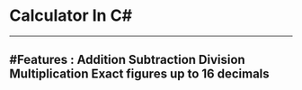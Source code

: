 # Calculator In C# 
---
#Features : 
Addition
Subtraction
Division
Multiplication
Exact figures up to 16 decimals
---
